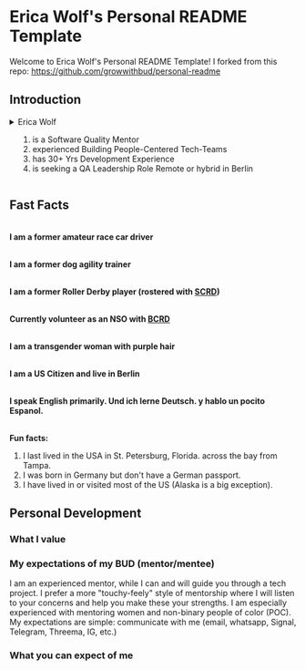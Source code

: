 # Erica Wolf's Personal README Template

Welcome to Erica Wolf's Personal README Template! I forked from this repo: https://github.com/growwithbud/personal-readme

## Introduction


<details>
    <summary>Erica Wolf<ol><li>is a Software Quality Mentor</li><li>experienced Building People-Centered Tech-Teams</li><li>has 30+ Yrs Development Experience</li><li>is seeking a QA Leadership Role Remote or hybrid in Berlin</li></summary>
</details>

## Fast Facts


</br><b>I am a former amateur race car driver</b></br>

</br><b>I am a former dog agility trainer</b></br>

</br><b>I am a former Roller Derby player (rostered with <A HREF="https://www.sunshinerollerderby.com/">SCRD</A>)</b></br>

</br><b>Currently volunteer as an NSO with <A HREF="https://www.bearcityrollerderby.com/">BCRD</A></b></br>

</br><b>I am a transgender woman with purple hair</b></br>

</br><b>I am a US Citizen and live in Berlin</b></br>

</br><b>I speak English primarily. Und ich lerne Deutsch. y hablo un pocito Espanol.</b></br>

</br><b>Fun facts:</b>
  <ol>
      <li>I last lived in the USA in St. Petersburg, Florida. across the bay from Tampa.</li>
      <li>I was born in Germany but don't have a German passport.</li>
      <li>I have lived in or visited most of the US (Alaska is a big exception).</li>
  </ol>

## Personal Development
### What I value

### My expectations of my BUD (mentor/mentee)

I am an experienced mentor, while I can and will guide you through a tech project. I prefer a more "touchy-feely" style of mentorship where I will listen to your concerns and help you make these your strengths. I am especially experienced with mentoring women and non-binary people of color (POC). My expectations are simple: communicate with me (email, whatsapp, Signal, Telegram, Threema, IG, etc.) 

### What you can expect of me



